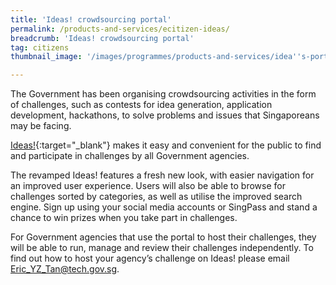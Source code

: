 ```yaml
---
title: 'Ideas! crowdsourcing portal'
permalink: /products-and-services/ecitizen-ideas/
breadcrumb: 'Ideas! crowdsourcing portal'
tag: citizens
thumbnail_image: '/images/programmes/products-and-services/idea''s-portal.jpg'

---
```



The Government has been organising crowdsourcing activities in the form of challenges, such as contests for idea generation, application development, hackathons, to solve problems and issues that Singaporeans may be facing.

[Ideas!](https://www.ideas.gov.sg/home){:target="_blank"} makes it easy and convenient for the public to find and participate in challenges by all Government agencies.  

The revamped Ideas! features a fresh new look, with easier navigation for an improved user experience. Users will also be able to browse for challenges sorted by categories, as well as utilise the improved search engine. Sign up using your social media accounts or SingPass and stand a chance to win prizes when you take part in challenges.

For Government agencies that use the portal to host their challenges, they will be able to run, manage and review their challenges independently. To find out how to host your agency’s challenge on Ideas! please email [Eric_YZ_Tan@tech.gov.sg](mailto:Eric_YZ_Tan@tech.gov.sg). 
